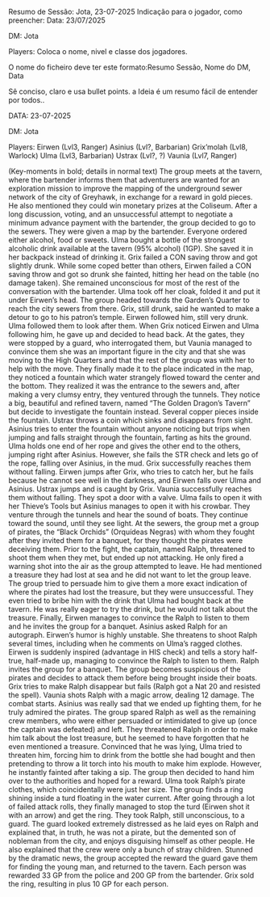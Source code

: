 Resumo de Sessão: Jota, 23-07-2025
Indicação para o jogador, como preencher:
Data: 23/07/2025

DM: Jota

Players: Coloca o nome, nivel e classe dos jogadores.

O nome do ficheiro deve ter este formato:Resumo Sessão, Nome do DM, Data

Sê conciso, claro e usa bullet points. a Ideia é um resumo fácil de entender por todos..



DATA: 23-07-2025

DM: Jota

Players:
Eirwen (Lvl3, Ranger)
Asinius (Lvl?, Barbarian)
Grix’molah (Lvl8, Warlock)
Ulma (Lvl3, Barbarian)
Ustrax (Lvl?, ?)
Vaunia (Lvl7, Ranger)


 

(Key-moments in bold; details in normal text)
The group meets at the tavern, where the bartender informs them that adventurers are wanted for an exploration mission to improve the mapping of the underground sewer network of the city of Greyhawk, in exchange for a reward in gold pieces. He also mentioned they could win monetary prizes at the Coliseum. After a long discussion, voting, and an unsuccessful attempt to negotiate a minimum advance payment with the bartender, the group decided to go to the sewers. They were given a map by the bartender.
Everyone ordered either alcohol, food or sweets. Ulma bought a bottle of the strongest alcoholic drink available at the tavern (95% alcohol) (1GP). She saved it in her backpack instead of drinking it.
Grix failed a CON saving throw and got slightly drunk.
While some coped better than others, Eirwen failed a CON saving throw and got so drunk she fainted, hitting her head on the table (no damage taken). She remained unconscious for most of the rest of the conversation with the bartender.
Ulma took off her cloak, folded it and put it under Eirwen’s head.
The group headed towards the Garden’s Quarter to reach the city sewers from there.
Grix, still drunk, said he wanted to make a detour to go to his patron’s temple. Eirwen followed him, still very drunk. Ulma followed them to look after them. When Grix noticed Eirwen and Ulma following him, he gave up and decided to head back.
At the gates, they were stopped by a guard, who interrogated them, but Vaunia managed to convince them she was an important figure in the city and that she was moving to the High Quarters and that the rest of the group was with her to help with the move. They finally made it to the place indicated in the map, they noticed a fountain which water strangely flowed toward the center and the bottom. They realized it was the entrance to the sewers and, after making a very clumsy entry, they ventured through the tunnels.
They notice a big, beautiful and refined tavern, named “The Golden Dragon’s Tavern” but decide to investigate the fountain instead.
Several copper pieces inside the fountain.
Ustrax throws a coin which sinks and disappears from sight.
Asinius tries to enter the fountain without anyone noticing but trips when jumping and falls straight through the fountain, farting as hits the ground.
Ulma holds one end of her rope and gives the other end to the others, jumping right after Asinius. However, she fails the STR check and lets go of the rope, falling over Asinius, in the mud.
Grix successfully reaches them without falling.
Eirwen jumps after Grix, who tries to catch her, but he fails because he cannot see well in the darkness, and Eirwen falls over Ulma and Asinius.
Ustrax jumps and is caught by Grix.
Vaunia successfully reaches them without falling.
They spot a door with a valve. Ulma fails to open it with her Thieve’s Tools but Asinius manages to open it with his crowbar.
They venture through the tunnels and hear the sound of boats. They continue toward the sound, until they see light.
At the sewers, the group met a group of pirates, the “Black Orchids” (Orquídeas Negras) with whom they fought after they invited them for a banquet, for they thought the pirates were deceiving them. Prior to the fight, the captain, named Ralph, threatened to shoot them when they met, but ended up not attacking. He only fired a warning shot into the air as the group attempted to leave. He had mentioned a treasure they had lost at sea and he did not want to let the group leave. The group tried to persuade him to give them a more exact indication of where the pirates had lost the treasure, but they were unsuccessful. They even tried to bribe him with the drink that Ulma had bought back at the tavern. He was really eager to try the drink, but he would not talk about the treasure. Finally, Eirwen manages to convince the Ralph to listen to them and he invites the group for a banquet.
Asinius asked Ralph for an autograph.
Eirwen’s humor is highly unstable. She threatens to shoot Ralph several times, including when he comments on Ulma’s ragged clothes.
Eirwen is suddenly inspired (advantage in HIS check) and tells a story half-true, half-made up, managing to convince the Ralph to listen to them.
Ralph invites the group for a banquet. The group becomes suspicious of the pirates and decides to attack them before being brought inside their boats.
Grix tries to make Ralph disappear but fails (Ralph got a Nat 20 and resisted the spell).
Vaunia shots Ralph with a magic arrow, dealing 12 damage. The combat starts.
Asinius was really sad that we ended up fighting them, for he truly admired the pirates.
The group spared Ralph as well as the remaining crew members, who were either persuaded or intimidated to give up (once the captain was defeated) and left.
They threatened Ralph in order to make him talk about the lost treasure, but he seemed to have forgotten that he even mentioned a treasure. Convinced that he was lying, Ulma tried to threaten him, forcing him to drink from the bottle she had bought and then pretending to throw a lit torch into his mouth to make him explode. However, he instantly fainted after taking a sip. The group then decided to hand him over to the authorities and hoped for a reward.
Ulma took Ralph’s pirate clothes, which coincidentally were just her size.
The group finds a ring shining inside a turd floating in the water current. After going through a lot of failed attack rolls, they finally managed to stop the turd (Eirwen shot it with an arrow) and get the ring.
They took Ralph, still unconscious, to a guard. The guard looked extremely distressed as he laid eyes on Ralph and explained that, in truth, he was not a pirate, but the demented son of nobleman from the city, and enjoys disguising himself as other people. He also explained that the crew were only a bunch of stray children. Stunned by the dramatic news, the group accepted the reward the guard gave them for finding the young man, and returned to the tavern. Each person was rewarded 33 GP from the police and 200 GP from the bartender. Grix sold the ring, resulting in plus 10 GP for each person.